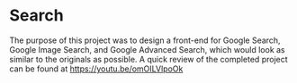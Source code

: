 # Search
The purpose of this project was to design a front-end for Google Search, Google Image Search, and Google Advanced Search, which would look as similar to the originals as possible.
A quick review of the completed project can be found at https://youtu.be/omOILVlpoOk
